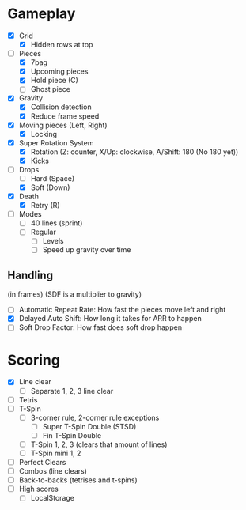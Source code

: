 # Gameplay
- [x] Grid
	- [x] Hidden rows at top
- [ ] Pieces
	- [x] 7bag
	- [x] Upcoming pieces
	- [x] Hold piece (C)
	- [ ] Ghost piece
- [x] Gravity
	- [x] Collision detection
	- [x] Reduce frame speed
- [x] Moving pieces (Left, Right)
	- [x] Locking
- [x] Super Rotation System
	- [x] Rotation (Z: counter, X/Up: clockwise, A/Shift: 180 (No 180 yet))
	- [x] Kicks
- [ ] Drops
	- [ ] Hard (Space)
	- [x] Soft (Down)
- [x] Death
	- [x] Retry (R)
- [ ] Modes
	- [ ] 40 lines (sprint)
	- [ ] Regular
		- [ ] Levels
		- [ ] Speed up gravity over time

## Handling
(in frames) (SDF is a multiplier to gravity)
- [ ] Automatic Repeat Rate: How fast the pieces move left and right
- [x] Delayed Auto Shift: How long it takes for ARR to happen
- [ ] Soft Drop Factor: How fast does soft drop happen

# Scoring
- [x] Line clear
	- [ ] Separate 1, 2, 3 line clear
- [ ] Tetris
- [ ] T-Spin
	- [ ] 3-corner rule, 2-corner rule exceptions
		- [ ] Super T-Spin Double (STSD)
		- [ ] Fin T-Spin Double
	- [ ] T-Spin 1, 2, 3 (clears that amount of lines)
	- [ ] T-Spin mini 1, 2
- [ ] Perfect Clears
- [ ] Combos (line clears)
- [ ] Back-to-backs (tetrises and t-spins)
- [ ] High scores
	- [ ] LocalStorage